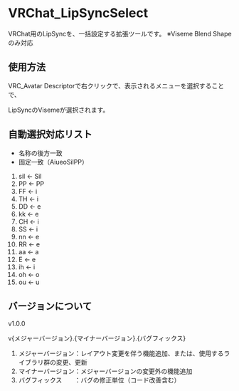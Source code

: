 # VRChat_LipSyncSelect
VRChat用のLipSyncを、一括設定する拡張ツールです。
※Viseme Blend Shapeのみ対応

## 使用方法
VRC_Avatar Descriptorで右クリックで、表示されるメニューを選択することで、

LipSyncのVisemeが選択されます。


## 自動選択対応リスト
* 名称の後方一致
* 固定一致（AiueoSilPP）
1. sil ← Sil
1. PP ← PP
1. FF ← i
1. TH ← i
1. DD ← e
1. kk ← e
1. CH ← i
1. SS ← i
1. nn ← e
1. RR ← e
1. aa ← a
1. E ← e
1. ih ← i
1. oh ← o
1. ou ← u


## バージョンについて
v1.0.0

v{メジャーバージョン}.{マイナーバージョン}.{バグフィックス}

1. メジャーバージョン：レイアウト変更を伴う機能追加、または、使用するライブラリ群の変更、更新
1. マイナーバージョン：メジャーバージョンの変更外の機能追加
1. バグフィックス　　：バグの修正単位（コード改善含む）

